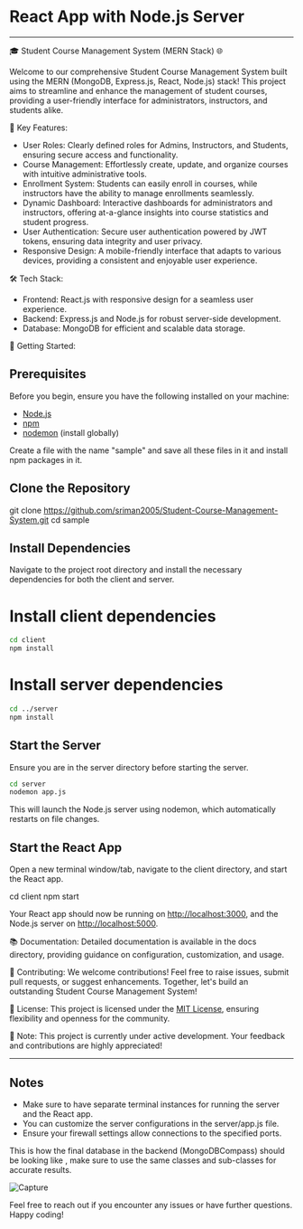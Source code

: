 # React App with Node.js Server 

---

🎓 Student Course Management System (MERN Stack) 🌐

Welcome to our comprehensive Student Course Management System built using the MERN (MongoDB, Express.js, React, Node.js) stack! This project aims to streamline and enhance the management of student courses, providing a user-friendly interface for administrators, instructors, and students alike.

🚀 Key Features:
- User Roles: Clearly defined roles for Admins, Instructors, and Students, ensuring secure access and functionality.
- Course Management: Effortlessly create, update, and organize courses with intuitive administrative tools.
- Enrollment System: Students can easily enroll in courses, while instructors have the ability to manage enrollments seamlessly.
- Dynamic Dashboard: Interactive dashboards for administrators and instructors, offering at-a-glance insights into course statistics and student progress.
- User Authentication: Secure user authentication powered by JWT tokens, ensuring data integrity and user privacy.
- Responsive Design: A mobile-friendly interface that adapts to various devices, providing a consistent and enjoyable user experience.

🛠️ Tech Stack:
- Frontend: React.js with responsive design for a seamless user experience.
- Backend: Express.js and Node.js for robust server-side development.
- Database: MongoDB for efficient and scalable data storage.

🔗 Getting Started:

## Prerequisites

Before you begin, ensure you have the following installed on your machine:

- [Node.js](https://nodejs.org/)
- [npm](https://www.npmjs.com/)
- [nodemon](https://nodemon.io/) (install globally)

Create a file with the name "sample" and save all these files in it and install npm packages in it.

## Clone the Repository

git clone https://github.com/sriman2005/Student-Course-Management-System.git
cd sample


## Install Dependencies

Navigate to the project root directory and install the necessary dependencies for both the client and server.

# Install client dependencies

```bash
cd client
npm install
```

# Install server dependencies

```bash
cd ../server
npm install
```

## Start the Server

Ensure you are in the server directory before starting the server.

```bash
cd server
nodemon app.js
```

This will launch the Node.js server using nodemon, which automatically restarts on file changes.

## Start the React App

Open a new terminal window/tab, navigate to the client directory, and start the React app.

cd client
npm start


Your React app should now be running on [http://localhost:3000](http://localhost:3000), and the Node.js server on [http://localhost:5000](http://localhost:5000).


📚 Documentation:
Detailed documentation is available in the docs directory, providing guidance on configuration, customization, and usage.

🤝 Contributing:
We welcome contributions! Feel free to raise issues, submit pull requests, or suggest enhancements. Together, let's build an outstanding Student Course Management System!

🌟 License:
This project is licensed under the [MIT License](LICENSE), ensuring flexibility and openness for the community.

🚧 Note:
This project is currently under active development. Your feedback and contributions are highly appreciated!


---

## Notes

- Make sure to have separate terminal instances for running the server and the React app.
- You can customize the server configurations in the server/app.js file.
- Ensure your firewall settings allow connections to the specified ports.

This is how the final database in the backend (MongoDBCompass) should be looking like , make sure to use the same classes and sub-classes for accurate results.


![Capture](https://github.com/ShadowSLayerrYT/Student-Course-Management-System/assets/156091266/a460eba3-bb7a-4d47-8e3f-c53a0b4e8a01)




Feel free to reach out if you encounter any issues or have further questions. Happy coding!

